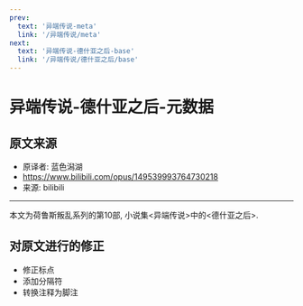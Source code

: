 ```yaml
---
prev:
  text: '异端传说-meta'
  link: '/异端传说/meta'
next:
  text: '异端传说-德什亚之后-base'
  link: '/异端传说/德什亚之后/base'
---
```


# 异端传说-德什亚之后-元数据

## 原文来源

+ 原译者: 蓝色潟湖
+ <https://www.bilibili.com/opus/149539993764730218>
+ 来源: bilibili

--------

本文为荷鲁斯叛乱系列的第10部, 小说集<异端传说>中的<德什亚之后>.

## 对原文进行的修正

+ 修正标点
+ 添加分隔符
+ 转换注释为脚注
